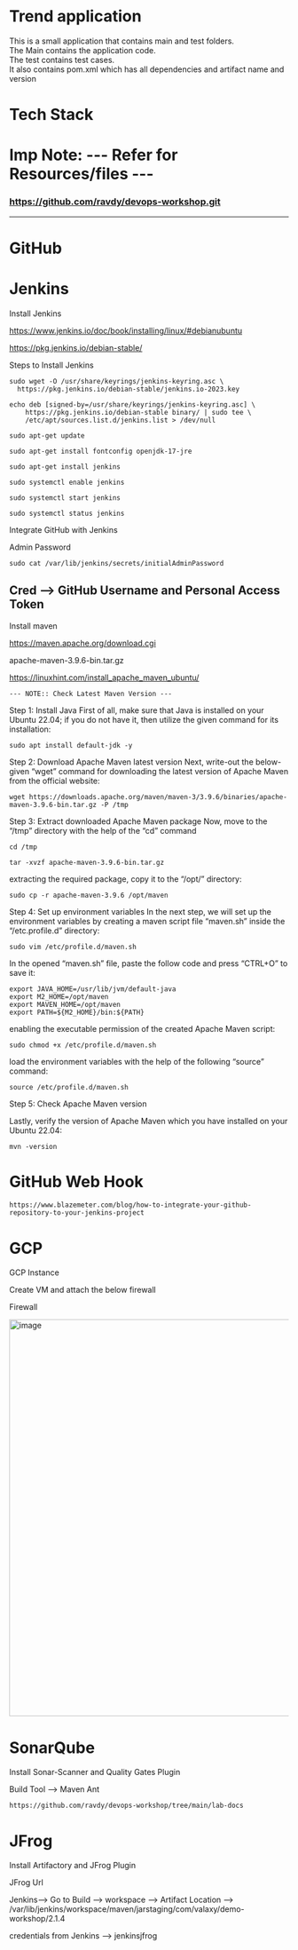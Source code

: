 # Trend application

This is a small application that contains main and test folders.  
The Main contains the application code.  
The test contains test cases.  
It also contains pom.xml which has all dependencies and artifact name and version


# Tech Stack

# Imp Note: --- Refer for Resources/files ---
### https://github.com/ravdy/devops-workshop.git
---

# GitHub

# Jenkins
 Install Jenkins
  
  https://www.jenkins.io/doc/book/installing/linux/#debianubuntu
  
  https://pkg.jenkins.io/debian-stable/

  Steps to Install Jenkins

  ```
sudo wget -O /usr/share/keyrings/jenkins-keyring.asc \
    https://pkg.jenkins.io/debian-stable/jenkins.io-2023.key
```

```
echo deb [signed-by=/usr/share/keyrings/jenkins-keyring.asc] \
    https://pkg.jenkins.io/debian-stable binary/ | sudo tee \
    /etc/apt/sources.list.d/jenkins.list > /dev/null
  ```

  ```
sudo apt-get update
```

```
sudo apt-get install fontconfig openjdk-17-jre
 ```
 
 ```
 sudo apt-get install jenkins
```

```
sudo systemctl enable jenkins
```

```
sudo systemctl start jenkins
```

```
sudo systemctl status jenkins
```

  Integrate GitHub with Jenkins

  Admin Password
  
  ```
sudo cat /var/lib/jenkins/secrets/initialAdminPassword
```
  
  Cred --> GitHub Username and Personal Access Token 
---
  Install maven

  https://maven.apache.org/download.cgi
  
  apache-maven-3.9.6-bin.tar.gz

  https://linuxhint.com/install_apache_maven_ubuntu/

  `
  --- NOTE:: Check Latest Maven Version ---
  `
  
Step 1: Install Java
First of all, make sure that Java is installed on your Ubuntu 22.04; if you do not have it, then utilize the given command for its installation:

```
sudo apt install default-jdk -y
```

Step 2: Download Apache Maven latest version
Next, write-out the below-given “wget” command for downloading the latest version of Apache Maven from the official website:

```
wget https://downloads.apache.org/maven/maven-3/3.9.6/binaries/apache-maven-3.9.6-bin.tar.gz -P /tmp
```

Step 3: Extract downloaded Apache Maven package
Now, move to the “/tmp” directory with the help of the “cd” command

```
cd /tmp
```

```
tar -xvzf apache-maven-3.9.6-bin.tar.gz
```

extracting the required package, copy it to the “/opt/” directory:

```
sudo cp -r apache-maven-3.9.6 /opt/maven
```

Step 4: Set up environment variables
In the next step, we will set up the environment variables by creating a maven script file “maven.sh” inside the “/etc.profile.d” directory:

```
sudo vim /etc/profile.d/maven.sh
```

In the opened “maven.sh” file, paste the follow code and press “CTRL+O” to save it:

```
export JAVA_HOME=/usr/lib/jvm/default-java
export M2_HOME=/opt/maven
export MAVEN_HOME=/opt/maven
export PATH=${M2_HOME}/bin:${PATH}
```

enabling the executable permission of the created Apache Maven script:
```
sudo chmod +x /etc/profile.d/maven.sh
```

load the environment variables with the help of the following “source” command:

```
source /etc/profile.d/maven.sh
```
Step 5: Check Apache Maven version

Lastly, verify the version of Apache Maven which you have installed on your Ubuntu 22.04:

```
mvn -version
```

# GitHub Web Hook
```
https://www.blazemeter.com/blog/how-to-integrate-your-github-repository-to-your-jenkins-project
```

# GCP 
   GCP Instance

   Create VM and attach the below firewall
   
 
 Firewall

  <img width="715" alt="image" src="https://github.com/lellaaditya/tweet-trend/assets/139613275/219d845d-37fc-4d91-ad93-966cfb6b1187">


  
# SonarQube

Install Sonar-Scanner and Quality Gates Plugin

Build Tool --> Maven Ant

```
https://github.com/ravdy/devops-workshop/tree/main/lab-docs
```

# JFrog

Install Artifactory and JFrog Plugin

JFrog Url

Jenkins--> Go to Build --> workspace --> Artifact Location --> /var/lib/jenkins/workspace/maven/jarstaging/com/valaxy/demo-workshop/2.1.4

credentials from Jenkins --> jenkinsjfrog
